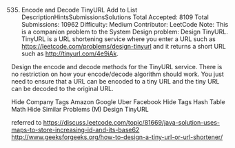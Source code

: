 535. Encode and Decode TinyURL Add to List
DescriptionHintsSubmissionsSolutions
Total Accepted: 8109
Total Submissions: 10962
Difficulty: Medium
Contributor: LeetCode
Note: This is a companion problem to the System Design problem: Design TinyURL.
TinyURL is a URL shortening service where you enter a URL such as https://leetcode.com/problems/design-tinyurl and it returns a short URL such as http://tinyurl.com/4e9iAk.

Design the encode and decode methods for the TinyURL service. There is no restriction on how your encode/decode algorithm should work. You just need to ensure that a URL can be encoded to a tiny URL and the tiny URL can be decoded to the original URL.

Hide Company Tags Amazon Google Uber Facebook
Hide Tags Hash Table Math
Hide Similar Problems (M) Design TinyURL

referred to
https://discuss.leetcode.com/topic/81669/java-solution-uses-maps-to-store-increasing-id-and-its-base62
http://www.geeksforgeeks.org/how-to-design-a-tiny-url-or-url-shortener/
